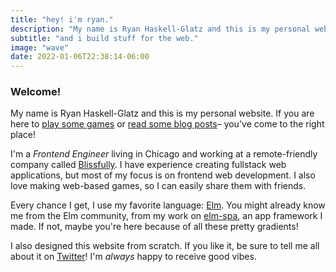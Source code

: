 ```yaml
---
title: "hey! i'm ryan."
description: "My name is Ryan Haskell-Glatz and this is my personal website. If you are here to play some games or read some blog posts– you've come to the right place!"
subtitle: "and i build stuff for the web."
image: "wave"
date: 2022-01-06T22:38:14-06:00
---
```


### Welcome!

My name is Ryan Haskell-Glatz and this is my personal website. If you are here to [play some games](/arcade) or [read some blog posts](/blog)– you've come to the right place!

I'm a _Frontend Engineer_ living in Chicago and working at a remote-friendly company called [Blissfully](https://blissfully.com). I have experience creating fullstack web applications, but most of my focus is on frontend web development. I also love making web-based games, so I can easily share them with friends.

Every chance I get, I use my favorite language: [Elm](https://elm-lang.org). You might already know me from the Elm community, from my work on [elm-spa](https://elm-spa.dev), an app framework I made. If not, maybe you're here because of all these pretty gradients!

I also designed this website from scratch. If you like it, be sure to tell me all about it on [Twitter](https://twitter.com/rhg_dev)! I'm _always_ happy to receive good vibes.
